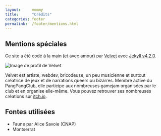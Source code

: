 ```yaml
---
layout:		mommy
title:  	"Crédits"
categories: footer
permalink: 	/footer/mentions.html
---
```


## Mentions spéciales ##

Ce site a été codé à la main (et avec amour) par [Velvet](https://colombage.itch.io) avec [Jekyll v4.2.0](https://jekyllrb.com/).

![Image de profil de Velvet](../img/velvet-pp.png)

Velvet est artiste, webdev, bricodeuse, un peu musicienne et surtout créatrice de jeux et de narrations queers ou bizarres. Membre active du PangPangClub, elle participe aux nombreuses gamejam organisées par le club et en organise elle-même. Vous pouvez retrouver ses nombreuses créations sur [itch.io](https://colombage.itch.io). 

## Fontes utilisées ##

- Faune par Alice Savoie (CNAP)
- Montserrat